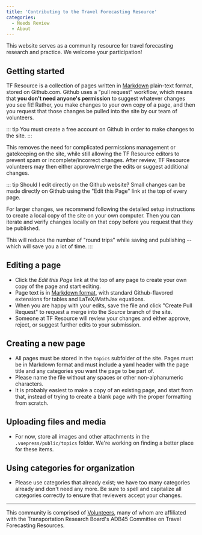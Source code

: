 ```yaml
---
title: 'Contributing to the Travel Forecasting Resource'
categories:
  - Needs Review
  - About
---
```


This website serves as a community resource for travel forecasting research and practice. We welcome your participation!

## Getting started

TF Resource is a collection of pages written in [Markdown](https://github.com/adam-p/markdown-here/wiki/Markdown-Cheatsheet) plain-text format, stored on Github.com. Github uses a "pull request" workflow, which means that **you don't need anyone's permission** to suggest whatever changes you see fit! Rather, you make changes to your own copy of a page, and then you request that those changes be pulled into the site by our team of volunteers.

::: tip
You must create a free account on Github in order to make changes to the site.
:::

This removes the need for complicated permissions management or gatekeeping on the site, while still allowing the TF Resource editors to prevent spam or incomplete/incorrect changes. After review, TF Resource volunteers may then either approve/merge the edits or suggest additional changes.

::: tip Should I edit directly on the Github website?
Small changes can be made directly on Github using the "Edit this Page" link at the top of every page.

For larger changes, we recommend following the detailed setup instructions to create a local copy of the site on your own computer. Then you can iterate and verify changes locally on that copy before you request that they be published.

This will reduce the number of "round trips" while saving and publishing -- which will save you a lot of time.
:::

## Editing a page

- Click the _Edit this Page_ link at the top of any page to create your own copy of the page and start editing.
- Page text is in [Markdown format](https://github.com/adam-p/markdown-here/wiki/Markdown-Cheatsheet), with standard Github-flavored extensions for tables and LaTeX/MathJax equations.
- When you are happy with your edits, save the file and click "Create Pull Request" to request a merge into the _Source_ branch of the site.
- Someone at TF Resource will review your changes and either approve, reject, or suggest further edits to your submission.

## Creating a new page

- All pages must be stored in the `topics` subfolder of the site. Pages must be in Markdown format and must include a yaml header with the page title and any categories you want the page to be part of.
- Please name the file without any spaces or other non-alphanumeric characters.
- It is probably easiest to make a copy of an existing page, and start from that, instead of trying to create a blank page with the proper formatting from scratch.

## Uploading files and media

- For now, store all images and other attachments in the `.vuepress/public/topics` folder. We're working on finding a better place for these items.

## Using categories for organization

- Please use categories that already exist; we have too many categories already and don't need any more. Be sure to spell and capitalize all categories correctly to ensure that reviewers accept your changes.

---

This community is comprised of [Volunteers](TF_Resource_Volunteers), many of whom are affiliated with the Transportation Research Board's ADB45 Committee on Travel Forecasting Resources.
